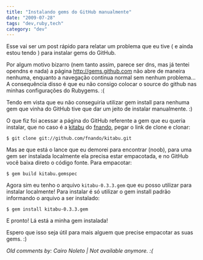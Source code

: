 ```yaml
---
title: "Instalando gems do GitHub manualmente"
date: "2009-07-28"
tags: "dev,ruby,tech"
category: "dev"
---
```


Esse vai ser um post rápido para relatar um problema que eu tive ( e
ainda estou tendo ) para instalar gems do GitHub.

Por algum motivo bizarro (nem tanto assim, parece ser dns, mas já
tentei opendns e nada) a página http://gems.github.com não abre de
maneira nenhuma, enquanto a navegação continua normal sem nenhum
problema... A consequência disso é que eu não consigo colocar o source
do github nas minhas configurações do Rubygems. :(

Tendo em vista que eu não conseguiria utilizar gem install para
nenhuma gem que vinha do GitHub tive que dar um jeito de instalar
manualmente. :)

O que fiz foi acessar a página do GitHub referente a gem que eu queria
instalar, que no caso é a
[kitabu](http://github.com/fnando/kitabu/tree/master "Kitabu") do
[fnando](http://github.com/fnando "Nando Viera"), pegar o link de
clone e clonar:

    $ git clone git://github.com/fnando/kitabu.git
    
Mas ae que está o lance que eu demorei para encontrar (noob), para
uma gem ser instalada localmente ela precisa estar empacotada, e no
GitHub você baixa direto o código fonte. Para empacotar:

    $ gem build kitabu.gemspec

Agora sim eu tenho o arquivo `kitabu-0.3.3.gem` que eu posso utilizar
para instalar localmente! Para instalar é só utilizar o gem install
padrão informando o arquivo a ser instalado:

    $ gem install kitabu-0.3.3.gem

E pronto! Lá está a minha gem instalada!

Espero que isso seja útil para mais alguem que precise empacotar as
suas gems. :)



_Old comments by: Cairo Noleto | Not available anymore. :(_
